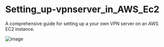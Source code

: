 # Setting_up-vpnserver_in_AWS_Ec2
A comprehensive guide for setting up a your own VPN server on an AWS EC2 instance.


![image](https://github.com/Mandartarmale0709/Setting_up-vpnserver_in_AWS_Ec2/assets/146319778/d887db14-f0ad-40c4-95bc-89b62a9509ca)
